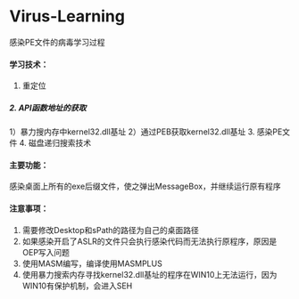 # Virus-Learning
感染PE文件的病毒学习过程
#### 学习技术：

1. 重定位
##### 2. API函数地址的获取
1）暴力搜内存中kernel32.dll基址
2）通过PEB获取kernel32.dll基址
3. 感染PE文件
4. 磁盘递归搜索技术
#### 主要功能：
感染桌面上所有的exe后缀文件，使之弹出MessageBox，并继续运行原有程序
#### 注意事项：
1. 需要修改Desktop和sPath的路径为自己的桌面路径
2. 如果感染开启了ASLR的文件只会执行感染代码而无法执行原程序，原因是OEP写入问题
3. 使用MASM编写，编译使用MASMPLUS
4. 使用暴力搜索内存寻找kernel32.dll基址的程序在WIN10上无法运行，因为WIN10有保护机制，会进入SEH
